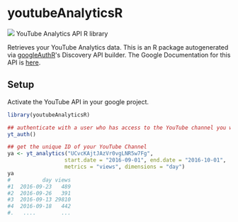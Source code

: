 # youtubeAnalyticsR
![](https://www.google.com/images/icons/product/youtube-32.png)
YouTube Analytics API R library

Retrieves your YouTube Analytics data.
This is an R package autogenerated via [googleAuthR](http://code.markedmondson.me/googleAuthR)'s Discovery API builder. 
The Google Documentation for this API is [here](http://developers.google.com/youtube/analytics/).

## Setup

Activate the YouTube API in your google project.

```r
library(youtubeAnalyticsR)

## authenticate with a user who has access to the YouTube channel you want to analyse
yt_auth()

## get the unique ID of your YouTube Channel
ya <- yt_analytics("UCvcKAjtJAzVr0vgLNR5w7Fg", 
                  start.date = "2016-09-01", end.date = "2016-10-01", 
                  metrics = "views", dimensions = "day")
ya
#          day views
#1  2016-09-23   489
#2  2016-09-26   391
#3  2016-09-13 29810
#4  2016-09-18   442
#.   ....        ...


